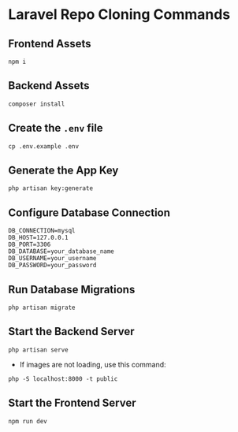# Laravel Repo Cloning Commands

## Frontend Assets
```
npm i
```

## Backend Assets
```
composer install
```

## Create the `.env` file
```
cp .env.example .env
```

## Generate the App Key
```
php artisan key:generate
```

## Configure Database Connection
```
DB_CONNECTION=mysql
DB_HOST=127.0.0.1
DB_PORT=3306
DB_DATABASE=your_database_name
DB_USERNAME=your_username
DB_PASSWORD=your_password
```

## Run Database Migrations
```
php artisan migrate
```

## Start the Backend Server
```
php artisan serve
```
- If images are not loading, use this command:
```
php -S localhost:8000 -t public
```

## Start the Frontend Server
```
npm run dev
```

